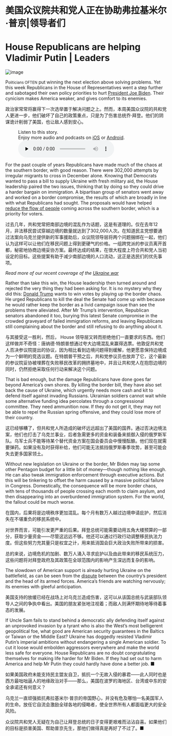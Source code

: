 # 美国众议院共和党人正在协助弗拉基米尔·普京|领导者们


# House Republicans are helping Vladimir Putin | Leaders

![image](https://images.weserv.nl/?url=www.economist.com/img/b/1280/720/90/media-assets/image/20240210_LDD003.jpg)

<div></div><p><span>P</span><small>oliticians OFTEN</small> put winning the next election above solving problems. Yet this week Republicans in the House of Representatives went a step further and sabotaged their own policy priorities to hurt <a href="https://www.economist.com/finance-and-economics/2024/01/30/bidenomics-is-an-unfinished-revolution-what-would-four-more-years-mean">President Joe Biden</a>. Their cynicism makes America weaker, and gives comfort to its enemies.</p>

政治家常常将赢得下一次选举置于解决问题之上。然而，本周美国众议院的共和党人更进一步，他们破坏了自己的政策重点，只是为了伤害总统乔·拜登。他们的阴谋诡计削弱了美国，也让敌人感到安心。


<div><figure><div><figcaption>Listen to this story.</figcaption> <span>Enjoy more audio and podcasts on<!-- --> <a href="https://www.economist.comhttps://economist-app.onelink.me/d2eC/bed1b25" id="audio-ios-cta" rel="noreferrer" target="_blank">iOS</a> <!-- -->or<!-- --> <a href="https://www.economist.comhttps://economist-app.onelink.me/d2eC/7f3c199" id="audio-android-cta" rel="noreferrer" target="_blank">Android</a>.</span></div><audio controls="" id="audio-player" preload="none" src="https://www.economist.com/media-assets/audio/007%20Leaders%20-%20America_s%20Congress-853872430f032c2b2dea3f238d458062.mp3" title="House Republicans are helping Vladimir Putin"><p>Your browser does not support the &lt;audio&gt; element.</p></audio><div><div></div></div></figure></div><p>For the past couple of years Republicans have made much of the chaos at the southern border, with good reason. There were 302,000 attempts by irregular migrants to cross in December alone. Knowing that Democrats wanted to pass a bill to supply Ukraine with fresh military aid, the House leadership paired the two issues, thinking that by doing so they could drive a harder bargain on immigration. A bipartisan group of senators went away and worked on a border compromise, the results of which are broadly in line with what Republicans had sought. The proposals would have helped <a href="https://www.economist.com/united-states/2024/02/06/what-the-death-of-americas-border-bill-says-about-toxic-congressional-politics">reduce the flow of people</a> coming across the southern border, which is a priority for voters.</p>

过去几年，共和党常把南部边境的混乱作为话题，这是有道理的。仅在去年12月，非法移民尝试穿越边境的数量就达到了302,000人次。在知道民主党想要通过法案向乌克兰提供新的军事援助后，众议院领导层将两个问题捆绑在一起，他们认为这样可以让他们在移民问题上得到更硬气的价格。一组跨党派的参议员离开首都，秘密地协商边境妥协方案。最终达成的结果，在很大程度上符合共和党人当初设定的目标。这些提案有助于减少南部边境的人口流动，这正是选民们的优先事项。


<div><div><div id="econ-1"></div></div></div><aside><p><i>Read more of our recent coverage of the <a href="https://www.economist.com/ukraine-crisis">Ukraine war</a></i></p></aside><p>Rather than take this win, the House leadership then turned around and rejected the very thing they had been asking for. It is no mystery why they did this: <a href="https://www.economist.com/graphic-detail/2024/02/01/donald-trumps-legal-fees-are-draining-his-campaign-funds">Donald Trump</a> wants to win votes by playing up the border chaos. He urged Republicans to kill the deal the Senate had come up with because he would rather keep the border as a livid campaign issue than see the problems there alleviated. After Mr Trump’s intervention, Republican senators abandoned it too, burying this latest Senate compromise in the crowded graveyard of failed immigration reforms, and leaving Republicans still complaining about the border and still refusing to do anything about it.</p>

与其接受这一胜利，然后， House 领导层又转而拒绝他们一直要求的东西。他们这样做并不奇怪：唐纳德·特朗普想通过夸大边境混乱来赢得选票。他敦促共和党人否决参议院提出的协议，因为相比看到边境问题得到缓解，他更愿意保持边境成为一个鲜明的竞选议题。在特朗普干预之后，共和党参议员也放弃了它，这个最新的参议院妥协被埋葬在失败移民改革的拥挤墓地中，并且让共和党人在抱怨边境的同时，仍然拒绝采取任何行动来解决这个问题。


<p>That is bad enough, but the damage Republicans have done goes far beyond America’s own shores. By killing the border bill, they have also set back the cause of Ukraine, which urgently needs more cash and kit to defend itself against invading Russians. Ukrainian soldiers cannot wait while some alternative funding idea percolates through a congressional committee. They need ammunition now. If they do not get it, they may not be able to repel the Russian spring offensive, and they could lose more of their country.</p>

这已经够糟了，但共和党人所造成的破坏远远超出了美国的国界。通过否决边境法案，他们也打击了乌克兰事业，后者急需更多的资金和装备来抵御入侵的俄罗斯军队。乌军士兵不能等待某个替代资金方案在国会委员会中慢慢酝酿。他们现在就需要弹药。如果没有及时获得补给，他们可能无法抵挡俄罗斯春季攻势，甚至可能会失去更多国家领土。


<p>Without new legislation on Ukraine or the border, Mr Biden may tap some other Pentagon budget for a little bit of money—though nothing like enough. He can also tweak immigration enforcement through executive actions. But this will be tinkering to offset the harm caused by a massive political failure in Congress. Domestically, the consequence will be more border chaos, with tens of thousands of people crossing each month to claim asylum, and then disappearing into an overburdened immigration system. For the world, the fallout could be much worse. </p>

在国内，后果将是边境秩序更加混乱。每个月有数万人越过边境申请庇护，然后消失在不堪重负的移民系统中。

对世界而言，可能引发更严重的后果。拜登总统可能需要动用五角大楼预算的一部分，获取少量资金——尽管这远远不够。他还可以通过行政行动调整移民执法力度。但这些努力充其量只是权宜之计，用来抵消国会巨大政治失败所带来的损害。

总的来说，边境危机的加剧、数万人涌入寻求庇护以及由此带来的移民系统压力，这些问题将对拜登政府及其政策在全球范围内的影响产生深远而复杂的影响。


<div><div><div id="econ-2"></div></div></div><p>The slowdown of American support is already hurting Ukraine on the battlefield, as can be seen from the <a href="https://www.economist.com/europe/2024/01/30/the-feud-between-ukraines-president-and-army-chief-boils-over">dispute</a> between the country’s president and the head of its armed forces. America’s friends are watching nervously; its enemies with gleeful anticipation. </p>

美国支持的放缓已经在战场上对乌克兰造成伤害，这可以从该国总统与武装部队领导人之间的争执中看出。美国的朋友紧张地注视着；而敌人则满怀期待地等待着事态的发展。


<p>If Uncle Sam fails to stand behind a democratic ally defending itself against an unprovoked invasion by a tyrant who is also the West’s most belligerent geopolitical foe, what good are American security guarantees in the Baltics or Taiwan or the Middle East? Ukraine has doggedly resisted Vladimir Putin’s imperial ambitions without endangering a single American soldier. To cut it loose would embolden aggressors everywhere and make the world less safe for everyone. House Republicans are no doubt congratulating themselves for making life harder for Mr Biden. If they had set out to harm America and help Mr Putin they could hardly have done a better job. <span>■</span></p>

如果美国政府未能支持民主盟友自卫，抵抗一个无故入侵的暴君——此人同时也是西方最咄咄逼人的地缘政治对手——那么，美国在波罗的海地区、台湾或中东的安全承诺还有何意义？

乌克兰一直顽强抵抗弗拉基米尔·普京的帝国野心，并没有危及哪怕一名美国军人的生命。放任它自流会激励全球各地的侵略者，使全世界所有人都面临更大的安全风险。

众议院共和党人无疑在为自己让拜登总统的日子变得更艰难而沾沾自喜。如果他们的目标是损害美国、帮助普京先生，那他们做得真是再好了不过了。■



